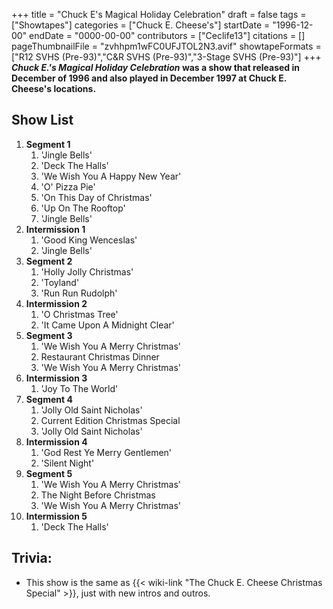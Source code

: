 +++
title = "Chuck E's Magical Holiday Celebration"
draft = false
tags = ["Showtapes"]
categories = ["Chuck E. Cheese's"]
startDate = "1996-12-00"
endDate = "0000-00-00"
contributors = ["Ceclife13"]
citations = []
pageThumbnailFile = "zvhhpm1wFC0UFJTOL2N3.avif"
showtapeFormats = ["R12 SVHS (Pre-93)","C&R SVHS (Pre-93)","3-Stage SVHS (Pre-93)"]
+++
***Chuck E.'s Magical Holiday Celebration* was a show that released in December of 1996 and also played in December 1997 at Chuck E. Cheese's locations.**

## Show List

1.  **Segment 1**
    1.  'Jingle Bells'
    2.  'Deck The Halls'
    3.  'We Wish You A Happy New Year'
    4.  'O' Pizza Pie'
    5.  'On This Day of Christmas'
    6.  'Up On The Rooftop'
    7.  'Jingle Bells'
2.  **Intermission 1**
    1.  'Good King Wenceslas'
    2.  'Jingle Bells'
3.  **Segment 2**
    1.  'Holly Jolly Christmas'
    2.  'Toyland'
    3.  'Run Run Rudolph'
4.  **Intermission 2**
    1.  'O Christmas Tree'
    2.  'It Came Upon A Midnight Clear'
5.  **Segment 3**
    1.  'We Wish You A Merry Christmas'
    2.  Restaurant Christmas Dinner
    3.  'We Wish You A Merry Christmas'
6.  **Intermission 3**
    1.  'Joy To The World'
7.  **Segment 4**
    1.  'Jolly Old Saint Nicholas'
    2.  Current Edition Christmas Special
    3.  'Jolly Old Saint Nicholas'
8.  **Intermission 4**
    1.  'God Rest Ye Merry Gentlemen'
    2.  'Silent Night'
9.  **Segment 5**
    1.  'We Wish You A Merry Christmas'
    2.  The Night Before Christmas
    3.  'We Wish You A Merry Christmas'
10. **Intermission 5**
    1.  'Deck The Halls'

## Trivia:

- This show is the same as {{< wiki-link "The Chuck E. Cheese Christmas Special" >}}, just with new intros and outros.
